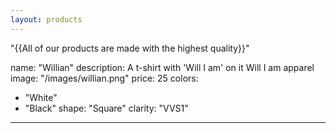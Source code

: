 ```yaml
---
layout: products
---
```

  "{{All of our products are made with the highest quality}}"

name: "Willian"
description: A t-shirt with 'Will I am' on it
  Will I am apparel
image: "/images/willian.png"
price: 25
colors:
  - "White"
  - "Black"
shape: "Square"
clarity: "VVS1"
---
